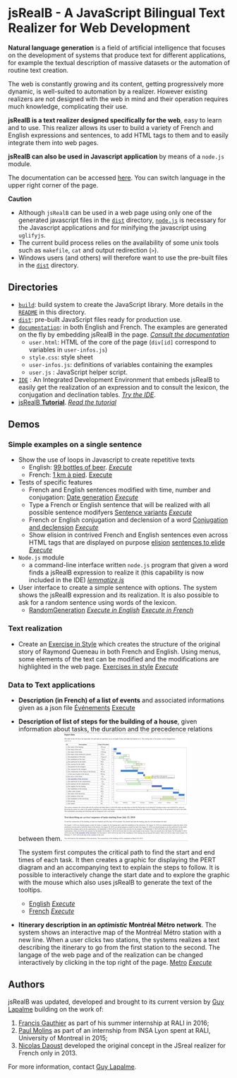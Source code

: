 # jsRealB - A JavaScript Bilingual Text Realizer for Web Development

**Natural language generation** is a field of artificial intelligence that focuses on the development of systems that produce text for different applications, for example the textual description of massive datasets or the automation of routine text creation.

The web is constantly growing and its content, getting progressively more dynamic, is well-suited to automation by a realizer. However existing realizers are not designed with the web in mind and their operation requires much knowledge, complicating their use.

**jsRealB is a text realizer designed specifically for the web**, easy to learn and to use. This realizer allows its user to build a variety of French and English expressions and sentences, to add HTML tags to them and to easily integrate them into web pages.

**jsRealB can also be used in Javascript application** by means of a `node.js` module.

The documentation can be accessed [here](https://lapalme.github.io/documentation/user.html). You can switch language in the upper right corner of the page.

**Caution**

* Although `jsRealB` can be used in a web page using only one of the generated javascript files in the [`dist`](dist/) directory, [`node.js`](https://nodejs.org/en/) is necessary for the Javascript applications and for minifying the javascript using `uglifyjs`.
* The current build process relies on the availability of some unix tools such as `makefile`, `cat` and output redirection (`>`).
* Windows users (and others) will therefore want to use the pre-built files in the [`dist`](dist/) directory.

## Directories
* [`build`](build/): build system to create the JavaScript library. More details in the [`README`](build/README.md) in this directory.
* [`dist`](dist/): pre-built JavaScript files ready for production use.
* [`documentation`](documentation/): in both English and French. The examples are generated on the fly by embedding jsRealB in the page. [*Consult the documentation*](https://lapalme.github.io/documentation/user.html)
    * `user.html`: HTML of the core of the page (`div[id]` correspond to variables in `user-infos.js`)
    * `style.css`: style sheet
    * `user-infos.js`: definitions of variables containing the examples
    * `user.js`  : JavaScript helper script.
* [`IDE`](IDE/) : An Integrated Development Environment that embeds jsRealB to easily get the realization of an expression and to consult the lexicon, the conjugation and declination tables. [*Try the IDE*](https://lapalme.github.io/IDE/index.html).
* [jsRealB **Tutorial**](Tutorial/). [*Read the tutorial*](https://lapalme.github.io/Tutorial/tutorial.html)

## Demos
### Simple examples on a single sentence
* Show the use of loops in Javascript to create repetitive texts
    * English: [99 bottles of beer](demos/99BottlesOfBeer). [*Execute*](https://lapalme.github.io/demos/99BottlesOfBeer/index.html)
    * French: [1 km à pied](demos/KilometresAPied). [Execute](https://lapalme.github.io/demos/KilometresAPied/index.html)
* Tests of specific features
    * French and English sentences modified with time, number and conjugation: [Date generation](demos/date) [*Execute*](https://lapalme.github.io/demos/date/index.html)
    * Type a French or English sentence that will be realized with all possible sentence modifyers [Sentence variants](demos/VariantesDePhrases) [*Execute*](https://lapalme.github.io/demos/VariantesDePhrases/index.html)
    * French or English conjugation and declension of a word [Conjugation and declension](demos/inflection) [*Execute*](https://lapalme.github.io/demos/inflection/index.html)
    * Show elision in contrived French and English sentences even across HTML tags that are displayed on purpose [elision](demos/elision) [sentences to elide](build/elisionTests.js) [*Execute*](https://lapalme.github.io/demos/elision/index.html)
* `Node.js` module
    * a command-line interface written `node.js` program that given a word finds a jsRealB expression to realize it (this capability is now included in the IDE) [*lemmatize.js*](demos/lemmatize/lemmatize.js)
* User interface to create a simple sentence with options. The system shows the jsRealB expression and its realization. It is also possible to ask for a random sentence using words of the lexicon.
    * [RandomGeneration](demos/randomGeneration/) [*Execute in English*](https://lapalme.github.io/demos/randomGeneration/english.html) [*Execute in French*](https://lapalme.github.io/demos/randomGeneration/french.html)

### Text realization
* Create an [Exercise in Style](https://en.wikipedia.org/wiki/Exercises_in_Style) which creates the structure of the original story of Raymond Queneau in both French and English. Using menus, some elements of the text can be modified and the modifications are highlighted in the web page. [Exercises in style](demos/ExercicesDeStyle) [*Execute*](https://lapalme.github.io/demos/ExercicesDeStyle/index.html)

###  Data to Text applications
* **Description (in French) of a list of events** and associated informations given as a json file [Événements](demos/Evenements) [Execute](https://lapalme.github.io/demos/Evenements/index.html)
* **Description of list of steps for the building of a house**, given information about tasks, the duration and the precedence relations between them. ![Screen copy of the application](demos/Data2Text/building-small.jpg "Construction of a building")

  The system first computes the critical path to find the start and end times of each task. It then creates a graphic for displaying the PERT diagram and an accompanying text to explain the steps to follow. It is possible to interactively change the start date and to explore the graphic with the mouse which also uses jsRealB to generate the text of the tooltips. 
    * [English](demos/Data2Text/building.html) [*Execute*](https://lapalme.github.io/demos/Data2Text/building.html)
    * [French](demos/Data2Text/batiment.html) [*Execute*](https://lapalme.github.io/demos/Data2Text/batiment.html)
* **Itinerary description in an *optimistic* Montréal Métro network**. The system shows an interactive map of the Montréal Métro station with a new line. When a user clicks two stations, the systems realizes a text describing the itinerary to go from the first station to the second. The langage of the web page and of the realization can be changed interactively by clicking in the top right of the page. [Metro](Tutorial/metro.html) [*Execute*](https://lapalme.github.io/Tutorial/metro.html)


## Authors
jsRealB was updated, developed and brought to its current version by [Guy Lapalme](http://www.iro.umontreal.ca/~lapalme) building on the work of:

1. [Francis Gauthier](http://www-etud.iro.umontreal.ca/~gauthif) as part of his summer internship at RALI in 2016; 
2. [Paul Molins](http://paul-molins.fr/) as part of an internship from INSA Lyon spent at RALI, University of Montreal in 2015;
3. [Nicolas Daoust](mailto:n@daou.st) developed the original concept in the JSreal realizer for French only in 2013.

For more information, contact [Guy Lapalme](http://rali.iro.umontreal.ca/lapalme).      
